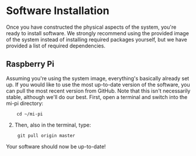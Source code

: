 # Software Installation

Once you have constructed the physical aspects of the system, you're ready to install software. We strongly recommend using the provided image of the system instead of installing required packages yourself, but we have provided a list of required dependencies.

## Raspberry Pi
Assuming you're using the system image, everything's basically already set up. If you would like to use the most up-to-date version of the software, you can pull the most recent version from GitHub. Note that this isn't necessarily stable, although we'll do our best. 
First, open a terminal and switch into the mi-pi directory:

        cd ~/mi-pi
2. Then, also in the terminal, type: 

        git pull origin master
Your software should now be up-to-date!


    


        